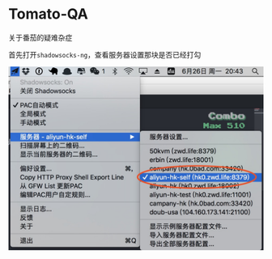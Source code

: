 # Tomato-QA
关于番茄的疑难杂症

首先打开`shadowsocks-ng`，查看服务器设置那块是否已经打勾

<p align="center">
  <img src="screenhots/01.jpg">
</p>
